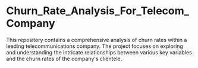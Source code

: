 # Churn_Rate_Analysis_For_Telecom_Company
This repository contains a comprehensive analysis of churn rates within a leading telecommunications company. The project focuses on exploring and understanding the intricate relationships between various key variables and the churn rates of the company's clientele.
